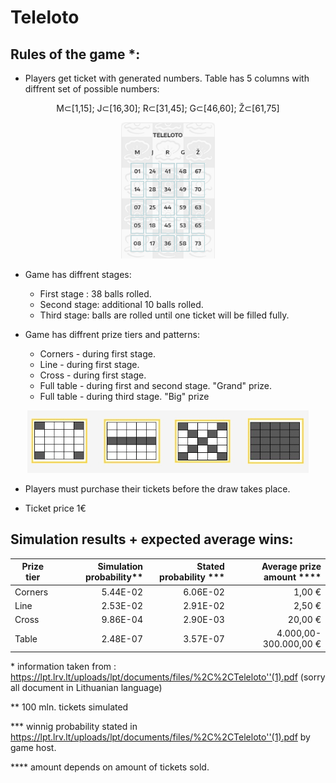 # Teleloto

## Rules of the game *:

* Players get ticket with generated numbers. Table has 5 columns with diffrent set of possible numbers: 
<p align="center">
M⊂[1,15]; J⊂[16,30]; R⊂[31,45]; G⊂[46,60]; Ž⊂[61,75] 
</p>
<p align="center">
<img src="./../teleloto/img/ticket-example.PNG" alt="ticket" title="lottery ticket" width="150" />
</p>

* Game has diffrent stages:
    * First stage : 38 balls rolled. 
    * Second stage: additional 10 balls rolled. 
    * Third stage: balls are rolled until one ticket will be filled fully.

* Game has diffrent prize tiers and patterns:
    * Corners - during first stage.
    * Line - during first stage.
    * Cross - during first stage.
    * Full table - during first and second stage. "Grand" prize.
    * Full table - during third stage. "Big" prize

<p align="center">
<img src="./../teleloto/img/patterns.PNG" alt="ticket" title="lottery ticket" width="450" />
</p>


* Players must purchase their tickets before the draw takes place.

* Ticket price 1€

## Simulation results + expected average wins:

| Prize tier | Simulation probability** | Stated probability ***| Average prize amount ****|
| ----------- | ------:| ------: | -----------:   |
| Corners | 5.44E-02 | 6.06E-02 | 1,00 € |
| Line    | 2.53E-02 | 2.91E-02 | 2,50 €    |
| Cross   | 9.86E-04 | 2.90E-03 | 20,00 €    |
| Table   | 2.48E-07 | 3.57E-07 | 4.000,00-300.000,00 €      |

\* information taken from : https://lpt.lrv.lt/uploads/lpt/documents/files/%2C%2CTeleloto''(1).pdf (sorry all document in Lithuanian language)

\** 100 mln. tickets simulated 

\*** winnig probability stated in https://lpt.lrv.lt/uploads/lpt/documents/files/%2C%2CTeleloto''(1).pdf by game host.

\**** amount depends on amount of tickets sold.

